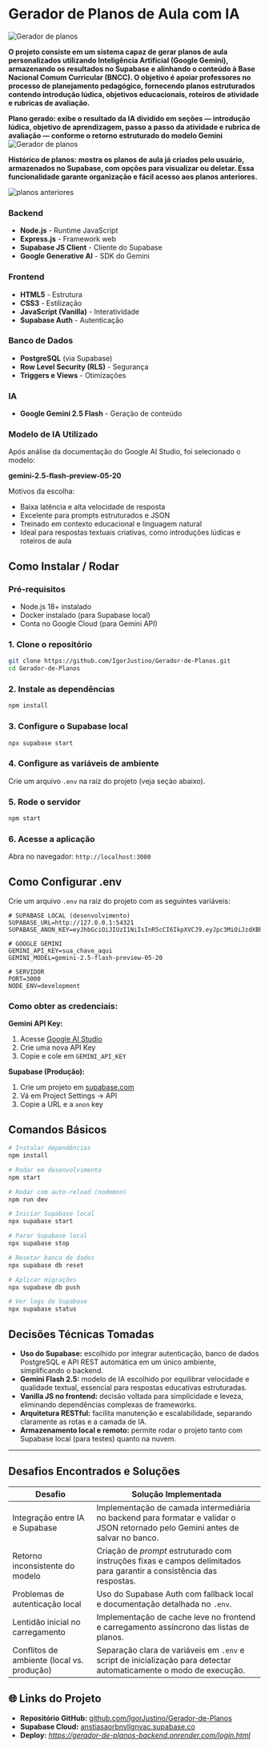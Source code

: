 # Gerador de Planos de Aula com IA

![Gerador de planos](docs/assets/geradordeplanos.png)

**O projeto consiste em um sistema capaz de gerar planos de aula personalizados utilizando Inteligência Artificial (Google Gemini), armazenando os resultados no Supabase e alinhando o conteúdo à Base Nacional Comum Curricular (BNCC). O objetivo é apoiar professores no processo de planejamento pedagógico, fornecendo planos estruturados contendo introdução lúdica, objetivos educacionais, roteiros de atividade e rubricas de avaliação.**

**Plano gerado: exibe o resultado da IA dividido em seções — introdução lúdica, objetivo de aprendizagem, passo a passo da atividade e rubrica de avaliação — conforme o retorno estruturado do modelo Gemini**
![Gerador de planos](docs/assets/pag2.png)

**Histórico de planos: mostra os planos de aula já criados pelo usuário, armazenados no Supabase, com opções para visualizar ou deletar. Essa funcionalidade garante organização e fácil acesso aos planos anteriores.**

![planos anteriores](docs/assets/telafinal.png)

### Backend
- **Node.js** - Runtime JavaScript
- **Express.js** - Framework web
- **Supabase JS Client** - Cliente do Supabase
- **Google Generative AI** - SDK do Gemini

### Frontend
- **HTML5** - Estrutura
- **CSS3** - Estilização
- **JavaScript (Vanilla)** - Interatividade
- **Supabase Auth** - Autenticação

### Banco de Dados
- **PostgreSQL** (via Supabase)
- **Row Level Security (RLS)** - Segurança
- **Triggers e Views** - Otimizações

### IA
- **Google Gemini 2.5 Flash** - Geração de conteúdo

### Modelo de IA Utilizado

Após análise da documentação do Google AI Studio, foi selecionado o modelo:

**gemini-2.5-flash-preview-05-20**

Motivos da escolha:

- Baixa latência e alta velocidade de resposta
- Excelente para prompts estruturados e JSON
- Treinado em contexto educacional e linguagem natural
- Ideal para respostas textuais criativas, como introduções lúdicas e roteiros de aula

##  Como Instalar / Rodar

### Pré-requisitos
- Node.js 18+ instalado
- Docker instalado (para Supabase local)
- Conta no Google Cloud (para Gemini API)

### 1. Clone o repositório
```bash
git clone https://github.com/IgorJustino/Gerador-de-Planos.git
cd Gerador-de-Planos
```

### 2. Instale as dependências
```bash
npm install
```

### 3. Configure o Supabase local
```bash
npx supabase start
```

### 4. Configure as variáveis de ambiente
Crie um arquivo `.env` na raiz do projeto (veja seção abaixo).

### 5. Rode o servidor
```bash
npm start
```

### 6. Acesse a aplicação
Abra no navegador: `http://localhost:3000`

## Como Configurar .env

Crie um arquivo `.env` na raiz do projeto com as seguintes variáveis:

```env
# SUPABASE LOCAL (desenvolvimento)
SUPABASE_URL=http://127.0.0.1:54321
SUPABASE_ANON_KEY=eyJhbGciOiJIUzI1NiIsInR5cCI6IkpXVCJ9.eyJpc3MiOiJzdXBhYmFzZS1kZW1vIiwicm9sZSI6ImFub24iLCJleHAiOjE5ODM4MTI5OTZ9.CRXP1A7WOeoJeXxjNni43kdQwgnWNReilDMblYTn_I0

# GOOGLE GEMINI
GEMINI_API_KEY=sua_chave_aqui
GEMINI_MODEL=gemini-2.5-flash-preview-05-20

# SERVIDOR
PORT=3000
NODE_ENV=development
```

### Como obter as credenciais:

**Gemini API Key:**
1. Acesse [Google AI Studio](https://aistudio.google.com/app/apikey)
2. Crie uma nova API Key
3. Copie e cole em `GEMINI_API_KEY`

**Supabase (Produção):**
1. Crie um projeto em [supabase.com](https://supabase.com)
2. Vá em Project Settings → API
3. Copie a URL e a `anon` key

## Comandos Básicos

```bash
# Instalar dependências
npm install

# Rodar em desenvolvimento
npm start

# Rodar com auto-reload (nodemon)
npm run dev

# Iniciar Supabase local
npx supabase start

# Parar Supabase local
npx supabase stop

# Resetar banco de dados
npx supabase db reset

# Aplicar migrações
npx supabase db push

# Ver logs do Supabase
npx supabase status
```


## Decisões Técnicas Tomadas

- **Uso do Supabase:** escolhido por integrar autenticação, banco de dados PostgreSQL e API REST automática em um único ambiente, simplificando o backend.  
- **Gemini Flash 2.5:** modelo de IA escolhido por equilibrar velocidade e qualidade textual, essencial para respostas educativas estruturadas.  
- **Vanilla JS no frontend:** decisão voltada para simplicidade e leveza, eliminando dependências complexas de frameworks.  
- **Arquitetura RESTful:** facilita manutenção e escalabilidade, separando claramente as rotas e a camada de IA.  
- **Armazenamento local e remoto:** permite rodar o projeto tanto com Supabase local (para testes) quanto na nuvem.  

---

## Desafios Encontrados e Soluções

| **Desafio** | **Solução Implementada** |
|--------------|--------------------------|
| Integração entre IA e Supabase | Implementação de camada intermediária no backend para formatar e validar o JSON retornado pelo Gemini antes de salvar no banco. |
| Retorno inconsistente do modelo | Criação de *prompt* estruturado com instruções fixas e campos delimitados para garantir a consistência das respostas. |
| Problemas de autenticação local | Uso do Supabase Auth com fallback local e documentação detalhada no `.env`. |
| Lentidão inicial no carregamento | Implementação de cache leve no frontend e carregamento assíncrono das listas de planos. |
| Conflitos de ambiente (local vs. produção) | Separação clara de variáveis em `.env` e script de inicialização para detectar automaticamente o modo de execução. |


## 🌐 Links do Projeto

- **Repositório GitHub:** [github.com/IgorJustino/Gerador-de-Planos](https://github.com/IgorJustino/Gerador-de-Planos)
- **Supabase Cloud:** [anstiasaorbnvllgnvac.supabase.co](https://anstiasaorbnvllgnvac.supabase.co)
- **Deploy:** *https://gerador-de-planos-backend.onrender.com/login.html*

